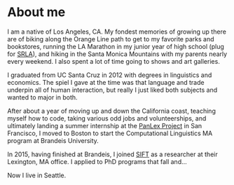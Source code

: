 # About me

I am a native of Los Angeles, CA. My fondest memories of growing up there are of biking along the Orange Line path to get to my favorite parks and bookstores, running the LA Marathon in my junior year of high school (plug for [SRLA](https://srla.org)), and hiking in the Santa Monica Mountains with my parents nearly every weekend. I also spent a lot of time going to shows and art galleries.  

I graduated from UC Santa Cruz in 2012 with degrees in linguistics and economics. The spiel I gave at the time was that language and trade underpin all of human interaction, but really I just liked both subjects and wanted to major in both. 

After about a year of moving up and down the California coast, teaching myself how to code, taking various odd jobs and volunteerships, and ultimately landing a summer internship at the [PanLex Project](https://panlex.org) in San Francisco, I moved to Boston to start the Computational Linguistics MA program at Brandeis University. 

In 2015, having finished at Brandeis, I joined [SIFT](http://www.sift.net) as a researcher at their Lexington, MA office. I applied to PhD programs that fall and... 

Now I live in Seattle.  
 
